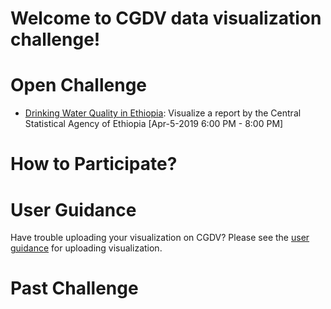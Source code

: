 # Welcome to CGDV data visualization challenge!

# Open Challenge

* [Drinking Water Quality in Ethiopia](https://cgdv.github.io/challenges/Drinking-Water-Quality-in-Ethiopia/): Visualize a report by the Central Statistical Agency of Ethiopia
[Apr-5-2019 6:00 PM - 8:00 PM]

# How to Participate?

# User Guidance

Have trouble uploading your visualization on CGDV? Please see the [user guidance](https://cgdv.github.io/userGuidance/) for uploading visualization. 

# Past Challenge
